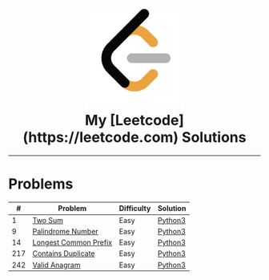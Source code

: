 <h1 align="center">
    <br><a href="https://leetcode.com/dflkjwfklwejiklwe/"><img src="./leetcode.png" width="200"></a>
    <br>My [Leetcode](https://leetcode.com) Solutions
</h1>

<hr>

# Problems
|  #  | Problem | Difficulty | Solution |
| --- | ----- | ----- | -------- |
|1| [Two Sum](https://leetcode.com/problems/two-sum) | Easy | [Python3](./solutions/python3/easy/1.py)
|9| [Palindrome Number](https://leetcode.com/problems/palindrome-number/) | Easy | [Python3](./solutions/python3/easy/9.py)
|14| [Longest Common Prefix](https://leetcode.com/problems/longest-common-prefix/) | Easy | [Python3](./solutions/python3/easy/14.py)
|217| [Contains Duplicate](https://leetcode.com/problems/contains-duplicate/) | Easy | [Python3](./solutions/python3/easy/217.py)
|242| [Valid Anagram](https://leetcode.com/problems/valid-anagram/) | Easy | [Python3](./solutions/python3/easy/242.py)